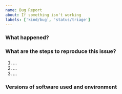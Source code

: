 ```yaml
---
name: Bug Report
about: If something isn't working
labels: ['kind/bug', 'status/triage']
---
```


### What happened?

### What are the steps to reproduce this issue?

1. …
2. …
3. …

### Versions of software used and environment
